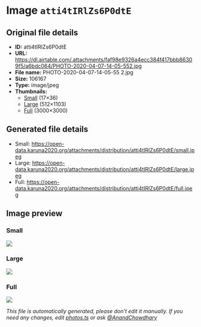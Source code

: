 # Image `atti4tIRlZs6P0dtE`

## Original file details

- **ID:** atti4tIRlZs6P0dtE
- **URL:** https://dl.airtable.com/.attachments/faf98e9326a4ecc384f417bbb86309f5/a6bdc064/PHOTO-2020-04-07-14-05-552.jpg
- **File name:** PHOTO-2020-04-07-14-05-55 2.jpg
- **Size:** 106167
- **Type:** image/jpeg
- **Thumbnails:**
  - [Small](https://dl.airtable.com/.attachmentThumbnails/cf36ca8a6d4c8d60a552079f6af7487d/cb8396e5) (17×36)
  - [Large](https://dl.airtable.com/.attachmentThumbnails/6720c3ba86684559ac8ef377d9f98257/140463e8) (512×1103)
  - [Full](https://dl.airtable.com/.attachmentThumbnails/f1313f8d31493efb0e51d8eb24b99c50/6f1d6ee6) (3000×3000)

## Generated file details

- Small: https://open-data.karuna2020.org/attachments/distribution/atti4tIRlZs6P0dtE/small.jpeg
- Large: https://open-data.karuna2020.org/attachments/distribution/atti4tIRlZs6P0dtE/large.jpeg
- Full: https://open-data.karuna2020.org/attachments/distribution/atti4tIRlZs6P0dtE/full.jpeg

## Image preview

### Small

![](https://open-data.karuna2020.org/attachments/distribution/atti4tIRlZs6P0dtE/small.jpeg)

### Large

![](https://open-data.karuna2020.org/attachments/distribution/atti4tIRlZs6P0dtE/large.jpeg)

### Full

![](https://open-data.karuna2020.org/attachments/distribution/atti4tIRlZs6P0dtE/full.jpeg)

_This file is automatically generated, please don't edit it manually. If you need any changes, edit [photos.ts](/photos.ts) or ask [@AnandChowdhary](https://github.com/AnandChowdhary)_

